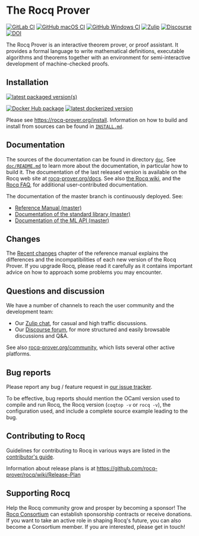 # The Rocq Prover

[![GitLab CI][gitlab-badge]][gitlab-link]
[![GitHub macOS CI][gh-macos-badge]][gh-macos-link]
[![GitHub Windows CI][gh-win-badge]][gh-win-link]
[![Zulip][zulip-badge]][zulip-link]
[![Discourse][discourse-badge]][discourse-link]
[![DOI][doi-badge]][doi-link]

[gitlab-badge]: https://gitlab.inria.fr/coq/coq/badges/master/pipeline.svg
[gitlab-link]: https://gitlab.inria.fr/coq/coq/commits/master

[gh-macos-badge]: https://github.com/rocq-prover/rocq/actions/workflows/ci-macos.yml/badge.svg
[gh-macos-link]: https://github.com/rocq-prover/rocq/actions/workflows/ci-macos.yml

[gh-win-badge]: https://github.com/rocq-prover/rocq/actions/workflows/ci-windows.yml/badge.svg
[gh-win-link]: https://github.com/rocq-prover/rocq/actions/workflows/ci-windows.yml

[discourse-badge]: https://img.shields.io/badge/Discourse-forum-informational.svg
[discourse-link]: https://discourse.rocq-prover.org/

[zulip-badge]: https://img.shields.io/badge/Zulip-chat-informational.svg
[zulip-link]: https://rocq-prover.zulipchat.com/

[doi-badge]: https://zenodo.org/badge/DOI/10.5281/zenodo.1003420.svg
[doi-link]: https://doi.org/10.5281/zenodo.1003420

The Rocq Prover is an interactive theorem prover, or proof assistant. It provides a formal language to write
mathematical definitions, executable algorithms and theorems together with an
environment for semi-interactive development of machine-checked proofs.

## Installation

[![latest packaged version(s)][repology-badge]][repology-link]

[![Docker Hub package][dockerhub-badge]][dockerhub-link]
[![latest dockerized version][docker-rocq-badge]][docker-rocq-link]

[repology-badge]: https://repology.org/badge/latest-versions/coq.svg
[repology-link]: https://repology.org/metapackage/coq/versions

[dockerhub-badge]: https://img.shields.io/badge/images%20on-Docker%20Hub-blue.svg
[dockerhub-link]: https://hub.docker.com/r/rocq/rocq-prover#supported-tags "Supported tags on Docker Hub"

[docker-rocq-badge]: https://img.shields.io/docker/v/rocq/rocq-prover/latest
[docker-rocq-link]: https://github.com/coq-community/docker-coq/wiki#docker-coq-images "rocq/rocq-prover:latest"

Please see https://rocq-prover.org/install.
Information on how to build and install from sources can be found in
[`INSTALL.md`](INSTALL.md).

## Documentation

The sources of the documentation can be found in directory [`doc`](doc).
See [`doc/README.md`](/doc/README.md) to learn more about the documentation,
in particular how to build it. The
documentation of the last released version is available on the Rocq
web site at [rocq-prover.org/docs](https://rocq-prover.org/docs).
See also [the Rocq wiki](https://github.com/rocq-prover/rocq/wiki),
and the [Rocq FAQ](https://github.com/rocq-prover/rocq/wiki/The-Coq-FAQ),
for additional user-contributed documentation.

The documentation of the master branch is continuously deployed.  See:
- [Reference Manual (master)][refman-master]
- [Documentation of the standard library (master)][stdlib-master]
- [Documentation of the ML API (master)][api-master]

[api-master]: https://rocq-prover.org/doc/master/api/
[refman-master]: https://rocq-prover.org/doc/master/refman/
[stdlib-master]: https://rocq-prover.org/doc/master/stdlib/

## Changes

The [Recent
changes](https://rocq-prover.org/doc/master/refman/changes.html) chapter
of the reference manual explains the differences and the
incompatibilities of each new version of the Rocq Prover. If you upgrade Rocq,
please read it carefully as it contains important advice on how to
approach some problems you may encounter.

## Questions and discussion

We have a number of channels to reach the user community and the
development team:

- Our [Zulip chat][zulip-link], for casual and high traffic discussions.
- Our [Discourse forum][discourse-link], for more structured and easily browsable discussions and Q&A.

See also [rocq-prover.org/community](https://rocq-prover.org/community), which
lists several other active platforms.

## Bug reports

Please report any bug / feature request in [our issue tracker](https://github.com/rocq-prover/rocq/issues).

To be effective, bug reports should mention the OCaml version used
to compile and run Rocq, the Rocq version (`coqtop -v` or `rocq -v`), the configuration
used, and include a complete source example leading to the bug.

## Contributing to Rocq

Guidelines for contributing to Rocq in various ways are listed in the [contributor's guide](CONTRIBUTING.md).

Information about release plans is at https://github.com/rocq-prover/rocq/wiki/Release-Plan

## Supporting Rocq

Help the Rocq community grow and prosper by becoming a sponsor! The [Rocq
Consortium](https://rocq-prover.org/consortium) can establish sponsorship contracts
or receive donations. If you want to take an active role in shaping Rocq's
future, you can also become a Consortium member. If you are interested, please
get in touch!
